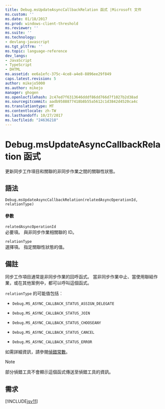 ```yaml
---
title: Debug.msUpdateAsyncCallbackRelation 函式 |Microsoft 文件
ms.custom: ''
ms.date: 01/18/2017
ms.prod: windows-client-threshold
ms.reviewer: ''
ms.suite: ''
ms.technology:
- devlang-javascript
ms.tgt_pltfrm: ''
ms.topic: language-reference
dev_langs:
- JavaScript
- TypeScript
- DHTML
ms.assetid: ee6a1efc-375c-4ce8-a4e8-8896ee29f849
caps.latest.revision: 5
author: mikejo5000
ms.author: mikejo
manager: ghogen
ms.openlocfilehash: 2c47ed7f6313646dddf86dd766d7f1027b2d38ad
ms.sourcegitcommit: aadb9588877418b8b55a5612c1d3842d4520ca4c
ms.translationtype: MT
ms.contentlocale: zh-TW
ms.lasthandoff: 10/27/2017
ms.locfileid: "24636218"
---
```

# <a name="debugmsupdateasynccallbackrelation-function"></a>Debug.msUpdateAsyncCallbackRelation 函式
更新同步工作項目和關聯的非同步作業之間的關聯性狀態。  
  
## <a name="syntax"></a>語法  
  
```  
Debug.msUpdateAsyncCallbackRelation(relatedAsyncOperationId, relationType)  
```  
  
#### <a name="parameters"></a>參數  
 `relatedAsyncOperationId`  
 必要項。 與非同步作業相關聯的 ID。  
  
 `relationType`  
 選擇項。 指定關聯性狀態的值。  
  
## <a name="remarks"></a>備註  
 同步工作項目通常是非同步作業的回呼函式。 當非同步作業中止、當使用聯結作業，或在其他案例中，都可以呼叫這個函式。  
  
 `relationType` 的可能值包括︰  
  
-   `Debug.MS_ASYNC_CALLBACK_STATUS_ASSIGN_DELEGATE`  
  
-   `Debug.MS_ASYNC_CALLBACK_STATUS_JOIN`  
  
-   `Debug.MS_ASYNC_CALLBACK_STATUS_CHOOSEANY`  
  
-   `Debug.MS_ASYNC_CALLBACK_STATUS_CANCEL`  
  
-   `Debug.MS_ASYNC_CALLBACK_STATUS_ERROR`  
  
 如需詳細資訊，請參閱[偵錯常數](../../javascript/reference/debug-constants.md)。  
  
> [!NOTE]
>  部分偵錯工具不會顯示這個函式傳送至偵錯工具的資訊。  
  
## <a name="requirements"></a>需求  
 [!INCLUDE[jsv11](../../javascript/reference/includes/jsv11-md.md)]